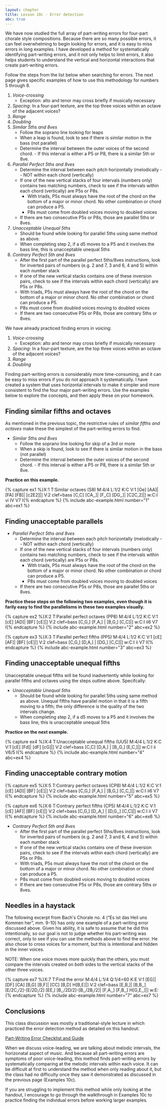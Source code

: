 ```yaml
---
layout: chapter
title: Lesson 10c - Error detection
abc: true
---
```


We have now studied the full array of part-writing errors for four-part chorale style compositions. Because there are so many possible errors, it can feel overwhelming to begin looking for errors, and it is easy to miss errors in long examples. I have developed a method for systematically identifying part-writing errors, and it not only helps to limit errors, it also helps students to understand the vertical and horizontal interactions that create part-writing errors.

Follow the steps from the list below when searching for errors. The next page gives specific examples of how to use this methodology for numbers 5 through 8.

1. *Voice-crossing*
    - Exception: alto and tenor may cross briefly if musically necessary
2. *Spacing*: In a four-part texture, are the top three voices within an octave of the adjacent voices?
3. *Range*
4. *Doubling* 
5. *Similar 5ths and 8ves*
    - Follow the soprano line looking for leaps
    - When a leap is found, look to see if there is similar motion in the bass (not parallel)
    - Determine the interval between the outer voices of the second chord. - If this interval is either a P5 or P8, there is a similar 5th or 8ve.
6. *Parallel Perfect 5ths and 8ves*
    - Determine the interval between each pitch horizontally (melodically -- NOT within each chord (vertically)
    - If one of the new vertical stacks of four intervals (numbers only) contains two matching numbers, check to see if the intervals within each chord (vertically) are P5s or P8s.
      - With triads, P5s must always have the root of the chord on the bottom of a major or minor chord. No other combination or chord can produce a P5.
       - P8s must come from doubled voices moving to doubled voices
    - If there are two consecutive P5s or P8s, those are parallel 5ths or 8ves.
7. *Unacceptable Unequal 5ths*
    - Should be found while looking for parallel 5ths using same method as above.
    - When completing step 2, if a d5 moves to a P5 and it involves the bass line, this is unacceptable unequal 5ths
8. *Contrary Perfect 5th and 8ves*
    - After the first part of the parallel perfect 5ths/8ves instructions, look for inverted pairs of numbers (e.g. 2 and 7, 3 and 6, 4 and 5) within each number stack
    - If one of the new vertical stacks contains one of these inversion pairs, check to see if the intervals within each chord (vertically) are P5s or P8s.
    - With triads, P5s must always have the root of the chord on the bottom of a major or minor chord. No other combination or chord can produce a P5.
    - P8s must come from doubled voices moving to doubled voices
    - If there are two consecutive P5s or P8s, those are contrary 5ths or 8ves.


We have already practiced finding errors in voicing:
1. *Voice-crossing*
    - Exception: alto and tenor may cross briefly if musically necessary
2. *Spacing*: In a four-part texture, are the top three voices within an octave of the adjacent voices?
3. *Range*
4. *Doubling* 

Finding part-writing errors is considerably more time-consuming, and it can be easy to miss errors if you do not approach it systematically. I have created a system that uses horizontal intervals to make it simpler and more consistent to find the four major part-writing errors. Use the examples below to explore the concepts, and then apply these on your homework.

## Finding similar fifths and octaves

As mentioned in the previous topic, the restrictive rules of *similar fifths and octaves* make these the simplest of the part-writing errors to find.

- *Similar 5ths and 8ves*
    - Follow the soprano line looking for skip of a 3rd or more
    - When a skip is found, look to see if there is similar motion in the bass (not parallel)
    - Determine the interval between the outer voices of the second chord. - If this interval is either a P5 or P8, there is a similar 5th or 8ve.

**Practice on this example.**

{% capture ex1 %}X:1
T:Similar octaves (S8)
M:4/4
L:1/2
K:C
V:1
[Ge] [AA]| [FA] [FB]| [c2E2]|]
V:2 clef=bass
[C,C] [CA,,]| [F,,C] [DG,,]| [C2C,2]|]
w:C:I vi IV V7 I{% endcapture %}
{% include abc-example.html number="1" abc=ex1 %}

## Finding unacceptable parallels

- *Parallel Perfect 5ths and 8ves*
    - Determine the interval between each pitch horizontally (melodically -- NOT within each chord (vertically)
    - If one of the new vertical stacks of four intervals (numbers only) contains two matching numbers, check to see if the intervals within each chord (vertically) are P5s or P8s.
      - With triads, P5s must always have the root of the chord on the bottom of a major or minor chord. No other combination or chord can produce a P5.
       - P8s must come from doubled voices moving to doubled voices
    - If there are two consecutive P5s or P8s, those are parallel 5ths or 8ves.

**Practice these steps on the following two examples, even though it is farily easy to find the parallelisms in these two examples visually.**

{% capture ex2 %}X:2
T:Parallel perfect octaves (PP8)
M:4/4
L:1/2
K:C
V:1
[cE] [AD]| [BF] [cE]|]
V:2 clef=bass
[C,G,] [F,A,] | [B,G,] [C,C]|]
w:C:I ii6 V7 I{% endcapture %}
{% include abc-example.html number="2" abc=ex2 %}

{% capture ex3 %}X:3
T:Parallel perfect fifths (PP5)
M:4/4
L:1/2
K:C
V:1
[cE] [AF]| [BF] [cE]|]
V:2 clef=bass
[C,G,] [D,A,] | [DG,] [C,C]|]
w:C:I ii V7 I{% endcapture %}
{% include abc-example.html number="3" abc=ex3 %}

## Finding unacceptable unequal fifths

Unacceptable unequal fifths will be found inadvertently while looking for parallel fifths and octaves using the steps outline above. Specifcally:

- *Unacceptable Unequal 5ths*
    - Should be found while looking for parallel 5ths using same method as above. Unequal fifths have parallel motion in that it is a fifth moving to a fifth; the only difference is the quality of the two intervals change.
    - When completing step 2, if a d5 moves to a P5 and it involves the bass line, this is unacceptable unequal 5ths

**Practice on the next example.**

{% capture ex4 %}X:4
T:Unacceptable unequal fifths (UU5)
M:4/4
L:1/2
K:C
V:1
[cE] [Fd]| [dF] [cG]|]
V:2 clef=bass
[C,C] [D,A,] | [B,,G,] [E,C,]|]
w:C:I ii V6/5 I{% endcapture %}
{% include abc-example.html number="4" abc=ex4 %}

## Finding unacceptable contrary motion

{% capture ex5 %}X:5
T:Contrary perfect octaves (CP8)
M:4/4
L:1/2
K:C
V:1
[cE] [AD]| [BF] [cE]|]
V:2 clef=bass
[C,G,] [F,A,] | [B,G,] [C,C,]|]
w:C:I ii6 V7 I{% endcapture %}
{% include abc-example.html number="5" abc=ex5 %}


{% capture ex6 %}X:6
T:Contrary perfect fifths (CP5)
M:4/4
L:1/2
K:C
V:1
[cE] [AF]| [BF] [cE]|]
V:2 clef=bass
[C,G,] [D,,A,] | [D,G,,] [C,C]|]
w:C:I ii V7 I{% endcapture %}
{% include abc-example.html number="6" abc=ex6 %}

- *Contrary Perfect 5th and 8ves*
    - After the first part of the parallel perfect 5ths/8ves instructions, look for inverted pairs of numbers (e.g. 2 and 7, 3 and 6, 4 and 5) within each number stack
    - If one of the new vertical stacks contains one of these inversion pairs, check to see if the intervals within each chord (vertically) are P5s or P8s.
    - With triads, P5s must always have the root of the chord on the bottom of a major or minor chord. No other combination or chord can produce a P5.
    - P8s must come from doubled voices moving to doubled voices
    - If there are two consecutive P5s or P8s, those are contrary 5ths or 8ves.

## Needles in a haystack

The following excerpt from Bach's Chorale no. 4 (“Es ist das Heil uns Kommen her”, mm. 9-10) has only one example of a part-writing error discussed above. Given his ability, it is safe to assume that he did this intentionally, so our goal is not to judge whether his part-writing was correct, only to see if you can use the methods above to find the error. He also chose to cross voices for a moment, but this is intentional and hidden in the inner voices. 

NOTE: When one voice moves more quickly than the others, you must compare the intervals created on *both* sides to the vertical stacks of the other three voices.

{% capture ex7 %}X:7
T:Find the error
M:4/4
L:1/4
Q:1/4=60
K:E
V:1
[EG]| [DF] [CA] [B,G] [B,F]| [CC] [B,D] H[B,E]|]
V:2 clef=bass
[E,B,]| [B,B,,] [E/2C,/2]-[E/2D,/2] [EE,] [B,,/2D/2]-[B,,/2B,/2]| [F,A,,] [F,B,,] H[G,E,,]|]
w:E:{% endcapture %}
{% include abc-example.html number="7" abc=ex7 %}

## Conclusions

This class discussion was mostly a traditional-style lecture in which practiced the error detection method as detailed on this handout:

[Part-Writing Error Checklist and Guide](https://docs.google.com/document/d/1s9Xd3LPqoaEevshTopxHzLX9jCzxVCZocOBLD_dceMU/edit?usp=sharing)

When we discuss voice-leading, we are talking about melodic intervals, the horizonatal aspect of music. And because all part-writing errors are symptoms of poor voice-leading, this method finds part-writing errors by systematically comparing at the melodic intervals within each voice. It can be difficult at first to understand the method when only reading about it, but the class had no difficulty once they saw it demonstrated as discussed in the previous page (Examples 10c).

If you are struggling to implement this method while only looking at the handout, I encourage to go through the walkthrough in Examples 10c to practice finding the individual errors before working larger examples.